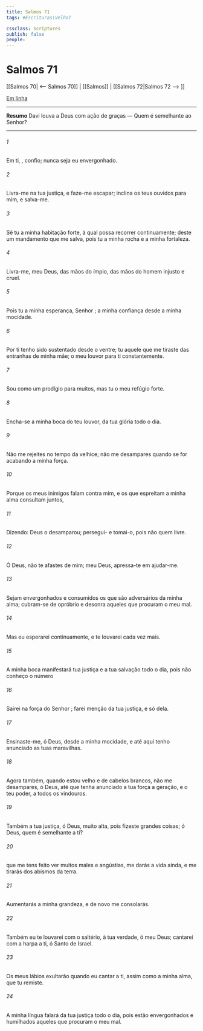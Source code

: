 ```yaml
---
title: Salmos 71
tags: #Escrituras\VelhoT

cssclass: scriptures
publish: false
people:
---
```


# Salmos 71
[[Salmos 70| <-- Salmos 70]] | [[Salmos]] | [[Salmos 72|Salmos 72 --> ]]

[Em linha](https://churchofjesuschrist.org/study/scriptures/ot/ps/71?lang=por)

---
__Resumo__
Davi louva a Deus com ação de graças — Quem é semelhante ao Senhor?

---
###### 1 
Em ti, , confio; nunca seja eu envergonhado.

###### 2 
Livra-me na tua justiça, e faze-me escapar; inclina os teus ouvidos para mim, e salva-me.

###### 3 
Sê tu a minha habitação forte, à qual possa recorrer continuamente; deste um mandamento que me salva, pois tu  a minha rocha e a minha fortaleza.

###### 4 
Livra-me, meu Deus, das mãos do ímpio, das mãos do homem injusto e cruel.

###### 5 
Pois tu  a minha esperança, Senhor ;  a minha confiança desde a minha mocidade.

###### 6 
Por ti tenho sido sustentado desde o ventre; tu  aquele que me tiraste das entranhas de minha mãe; o meu louvor  para ti constantemente.

###### 7 
Sou como um prodígio para muitos, mas tu  o meu refúgio forte.

###### 8 
Encha-se a minha boca do teu louvor, da tua glória todo o dia.

###### 9 
Não me rejeites no tempo da velhice; não me desampares quando se for acabando a minha força.

###### 10 
Porque os meus inimigos falam contra mim, e os que espreitam a minha alma consultam juntos,

###### 11 
Dizendo: Deus o desamparou; persegui- e tomai-o, pois não  quem  livre.

###### 12 
Ó Deus, não te afastes de mim; meu Deus, apressa-te em ajudar-me.

###### 13 
Sejam envergonhados e consumidos os que são adversários da minha alma; cubram-se de opróbrio e desonra aqueles que procuram o meu mal.

###### 14 
Mas eu esperarei continuamente, e te louvarei cada vez mais.

###### 15 
A minha boca manifestará  tua justiça e a tua salvação todo o dia, pois não conheço o número 

###### 16 
Sairei na força do Senhor ; farei menção da tua justiça, e só dela.

###### 17 
Ensinaste-me, ó Deus, desde a minha mocidade, e até aqui tenho anunciado as tuas maravilhas.

###### 18 
Agora também, quando estou velho e de cabelos brancos, não me desampares, ó Deus, até que tenha anunciado a tua força a  geração, e o teu poder, a todos os vindouros.

###### 19 
Também a tua justiça, ó Deus,  muito alta, pois fizeste grandes coisas; ó Deus, quem é semelhante a ti?

###### 20 
 que me tens feito ver muitos males e angústias, me darás a vida ainda, e me tirarás dos abismos da terra.

###### 21 
Aumentarás a minha grandeza, e de novo me consolarás.

###### 22 
Também eu te louvarei com o saltério,  à tua verdade, ó meu Deus; cantarei com a harpa a ti, ó Santo de Israel.

###### 23 
Os meus lábios exultarão quando eu cantar a ti, assim como a minha alma, que tu remiste.

###### 24 
A minha língua falará da tua justiça todo o dia, pois estão envergonhados e humilhados aqueles que procuram o meu mal.

